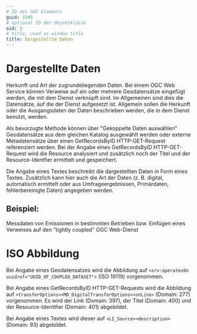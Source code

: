 ```yaml
---
# ID des GUI Elements
guid: 3345
# optional ID der Objektklasse
oid: 3
# title, used as window title
title: Dargestellte Daten
---
```


# Dargestellte Daten

Herkunft und Art der zugrundeliegenden Daten. Bei einem OGC Web Service können Verweise auf ein oder mehrere Geodatensätze eingefügt werden, die mit dem Dienst verknüpft sind. Im Allgemeinen sind dies die Datensätze, auf die der Dienst aufgesetzt ist. Allgemein sollen die Herkunft oder die Ausgangsdaten der Daten beschrieben werden, die in dem Dienst benutzt, werden.

Als bevorzugte Methode können über "Gekoppelte Daten auswählen" Geodatensätze aus dem gleichen Katalog ausgewählt werden oder externe Metadatensätze über einen GetRecordsByID HTTP-GET-Request referenziert werden. Bei der Angabe eines GetRecordsByID HTTP-GET-Request wird die Resource analysiert und zusätzlich noch der Titel und der Resource-Identfier ermittelt und gespeichert.

Die Angabe eines Textes beschreibt die dargestellten Daten in Form eines Textes. Zusätzlich kann hier auch  die Art der Daten (z. B. digital, automatisch ermittelt oder aus Umfrageergebnissen, Primärdaten, fehlerbereinigte Daten) angegeben werden.


## Beispiel:

Messdaten von Emissionen in bestimmten Betrieben bzw. Einfügen eines Verweises auf den "tightly coupled" OGC Web-Dienst

# ISO Abbildung

Bei Angabe eines Geodatensatzes wird die Abbildung auf ```<srv:operatesOn uuidref="UUID_OF_COUPLED_DATASET">``` (ISO 19119) vorgenommen.

Bei Angabe eines GetRecordsByID HTTP-GET-Requests wird die Abbildung auf ```<transferOptions><MD_DigitalTransferOptions><onLine>``` (Domain: 277) vorgenommen. Es wird der Link (Domain: 397), der Titel (Domain: 400) und der Resource-Identifier (Domain: 401) abgebildet.

Bei Angabe eines Textes wird dieser auf ```<LI_Source><description>``` (Domain: 93) abgebildet.
